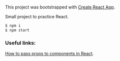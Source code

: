 This project was bootstrapped with [Create React App](https://github.com/facebook/create-react-app).

Small project to practice React.

```bash
$ npm i
$ npm start
```

### Useful links:

[How to pass props to components in React](https://www.robinwieruch.de/react-pass-props-to-component).
